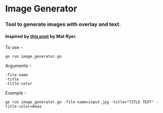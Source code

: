 # Image Generator

### Tool to generate images with overlay and text.
#### Inspired by [this post](https://pace.dev/blog/2020/03/02/dynamically-generate-social-images-in-golang-by-mat-ryer.html) by Mat Ryer.

To use - 

```
go run image_generator.go
```
Arguments - 

```
-file-name
-title
-title-color
```

Example - 
```
go run image_generator.go -file-name=input.jpg -title="TITLE TEXT" -title-color=#aaa
```
